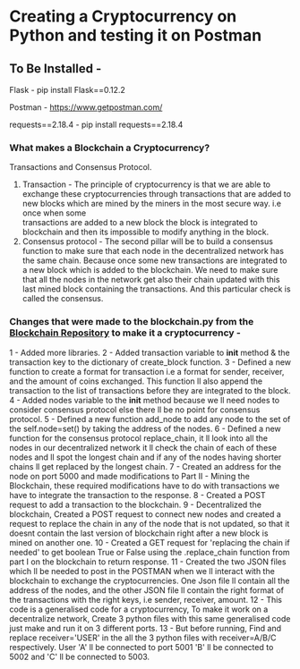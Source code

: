 # Creating a Cryptocurrency on Python and testing it on Postman

## To Be Installed -
Flask -  pip install Flask==0.12.2

Postman - https://www.getpostman.com/

requests==2.18.4 - pip install requests==2.18.4

### What makes a Blockchain a Cryptocurrency?
Transactions and Consensus Protocol.
1. Transaction -
The principle of cryptocurrency is that we are able to exchange these cryptocurrencies through transactions 
that are added to new blocks which are mined by the miners in the most secure way. i.e once when some  
transactions are added to a new block the block is integrated to blockchain and then its impossible to modify
anything in the block.
2. Consensus protocol - 
The second pillar will be to build a consensus function to make sure that each node in the decentralized 
network has the same chain. Because once some new transactions are integrated to a new block which is added 
to the blockchain.
We need to make sure that all the nodes in the network get also their chain updated with this last mined block 
containing the transactions. And this particular check is called the consensus.

### Changes that were made to the blockchain.py from the [Blockchain Repository](https://github.com/mdsalik7/Blockchain/blob/master/blockchain_with_inline_explaination.py) to make it a cryptocurrency -
1 - Added more libraries.
2 - Added transaction variable to __init__  method & the transaction key to the dictionary of create_block function.
3 - Defined a new function to create a format for transaction i.e a format for sender, receiver, and the
amount of coins exchanged. This function ll also append the transaction to the list of transactions before they
are integrated to the block.
4 - Added nodes variable to the __init__ method because we ll need nodes to consider consensus protocol else
there ll be no point for consensus protocol.
5 - Defined a new function add_node to add any node to the set of the self.node=set() by taking the address of the 
nodes.
6 - Defined a new function for the consensus protocol replace_chain, it ll look into all the nodes in our 
decentralized network it ll check the chain of each of these nodes and ll spot the longest chain and if any 
of the nodes having shorter chains ll get replaced by the longest chain.
7 - Created an address for the node on port 5000 and made modifications to Part II - Mining the Blockchain, these 
required modifications have to do with transactions we have to integrate the transaction to the response.
8 - Created a POST request to add a transaction to the blockchain.
9 - Decentralized the blockchain, Created a POST request to connect new nodes and created a request to
replace the chain in any of the node that is not updated, so that it doesnt contain the last version of blockchain
right after a new block is mined on another one.
10 - Created a GET request for 'replacing the chain if needed' to get boolean True or False using the 
.replace_chain function from part I on the blockchain to return response.
11 - Created the two JSON files which ll be needed to post in the POSTMAN when we ll interact with the blockchain
to exchange the cryptocurrencies. 
One Json file ll contain all the address of the nodes, 
and the other JSON file ll contain the right format of the transactions with the right keys, i.e sender, receiver, amount.
12 - This code is a generalised code for a cryptocurrency, To make it work on a decentralize network,
Create 3 python files with this same generalised code just make and run it on 3 different ports.
13 - But before running, Find and replace receiver='USER' in the all the 3 python files with receiver=A/B/C respectively.
User 'A' ll be connected to port 5001 'B' ll be connected to 5002 and 'C' ll be connected to 5003.